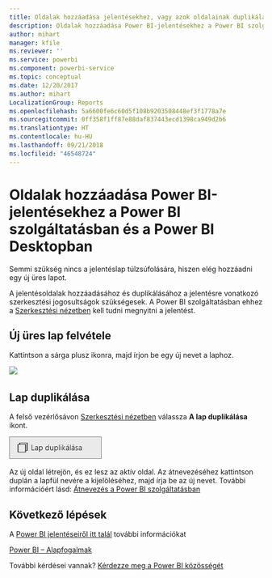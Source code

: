```yaml
---
title: Oldalak hozzáadása jelentésekhez, vagy azok oldalainak duplikálása
description: Oldalak hozzáadása Power BI-jelentésekhez a Power BI szolgáltatásban és a Power BI Desktopban
author: mihart
manager: kfile
ms.reviewer: ''
ms.service: powerbi
ms.component: powerbi-service
ms.topic: conceptual
ms.date: 12/20/2017
ms.author: mihart
LocalizationGroup: Reports
ms.openlocfilehash: 5a6600fe6c60d5f108b9203508448ef3f1778a7e
ms.sourcegitcommit: 0ff358f1ff87e88daf837443ecd1398ca949d2b6
ms.translationtype: HT
ms.contentlocale: hu-HU
ms.lasthandoff: 09/21/2018
ms.locfileid: "46548724"
---
```

# <a name="add-a-page-to-a-power-bi-report-in-power-bi-service-and-power-bi-desktop"></a>Oldalak hozzáadása Power BI-jelentésekhez a Power BI szolgáltatásban és a Power BI Desktopban
Semmi szükség nincs a jelentéslap túlzsúfolására, hiszen elég hozzáadni egy új üres lapot. 

A jelentésoldalak hozzáadásához és duplikálásához a jelentésre vonatkozó szerkesztési jogosultságok szükségesek. A Power BI szolgáltatásban ehhez a [Szerkesztési nézetben](consumer/end-user-reading-view.md) kell tudni megnyitni a jelentést. 

## <a name="add-a-new-blank-page"></a>Új üres lap felvétele
Kattintson a sárga plusz ikonra, majd írjon be egy új nevet a laphoz.  

![](media/power-bi-report-add-page/reorderpages2.gif)

## <a name="duplicate-a-page"></a>Lap duplikálása
A felső vezérlősávon [Szerkesztési nézetben](service-interact-with-a-report-in-editing-view.md) válassza **A lap duplikálása** ikont.

![](media/power-bi-report-add-page/pbi_duplicate.png)

Az új oldal létrejön, és ez lesz az aktív oldal. Az átnevezéséhez kattintson duplán a lapfül nevére a kijelöléséhez, majd írja be az új nevet.  További információért lásd: [Átnevezés a Power BI szolgáltatásban](service-rename.md)

## <a name="next-steps"></a>Következő lépések
A [Power BI jelentéseiről itt talál](consumer/end-user-reports.md) további információkat

[Power BI – Alapfogalmak](consumer/end-user-basic-concepts.md)

További kérdései vannak? [Kérdezze meg a Power BI közösségét](http://community.powerbi.com/)

